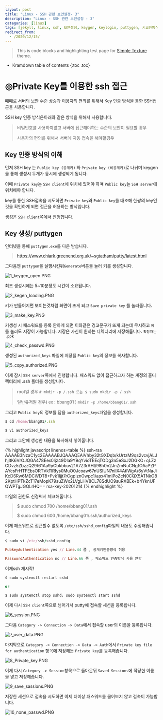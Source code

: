 ```yaml
---
layout: post
title: "Linux - SSH 관련 보안설정- 3"
description: "Linux - SSH 관련 보안설정 - 3"
categories: [linux]
tags: [jekyll, linux, ssh, 보안설정, keygen, keylogin, puttygen, 키교환방식 ]
redirect_from:
  - /2020/12/15/
---
```


> This is code blocks and highlighting test page for [Simple Texture][Simple Texture] theme.

* Kramdown table of contents
{:toc .toc}

# ◎Private Key를 이용한 ssh 접근

때때로 서버의 보안 수준 상승과 이용자의 편의를 위해서 Key 인증 방식을 통한 SSH접근을 사용합니다.

SSH key 인증 방식은아래와 같은 방식을 위해서 사용합니다.

>비밀번호를 사용하지않고 서버에 접근해야하는 수준의 보안이 필요할 경우
>
>사용자의 편의를 위해서 서버에 자동 접속을 해야할경우

## Key 인증 방식의 이해

먼저 SSH key 는 `Public key (공개키)` 와 `Private key (비공개키)`로 나뉘며 keygen을 통해 생성시 두개가 동시에 생성되게 됩니다.

이때 `Private key`는 `SSH client`에 위치해 있어야 하며 `Public key`는 `SSH server`에 위치해야 합니다.

key를 통한 SSH접속을 시도하면 `Private key`와 `Public key`를 대조해 한쌍의 key인것을 확인하게 되면 접근을 허용하는 방식입니다.

생성은 `SSH client`쪽에서 진행합니다.

## Key 생성/ puttygen

인터넷을 통해 `puttygen.exe`를 다운 받습니다.

>https://www.chiark.greenend.org.uk/~sgtatham/putty/latest.html

그다음엔 `puttygen`을 실행시킨뒤`Generate`버튼을 눌러 키를 생성합니다.

<img src="/assets/images/sshkey/1_keygen_open.PNG" alt="1_keygen_open.PNG" />

최초 생성시에는 5~10분정도 시간이 소요됩니다.

<img src="/assets/images/sshkey/2_kegen_loading.PNG" alt="2_kegen_loading.PNG" />

키가 만들어지면 보이는것처럼 화면이 뜨게 되고 `Save private key` 를 눌러줍니다.

<img src="/assets/images/sshkey/3_make_key.PNG" alt="3_make_key.PNG" />

키생성 시 패스워드를 등록 안하게 되면 이와같은 경고문구가 뜨게 되는데 무시하고 `예`를 눌러도 저장이 가능합니다.
저장은 자신이 원하는 디렉터리에 저장해둡니다. `확장자는 .ppk`

<img src="/assets/images/sshkey/4_check_passwd.PNG" alt="4_check_passwd.PNG" />

생성된 `authorized_keys` 파일에 저장될 `Public key`의 정보를 복사합니다.

<img src="/assets/images/sshkey/5_copy_authorized.PNG" alt="5_copy_authorized.PNG" />

이제 잠시 `SSH server`쪽에서 진행합니다. 패스워드 없이 접근하고자 하는 계정의 홈디렉터리에 .ssh 폴더를 생성합니다.

> root일 경우 `# mkdir -p /.ssh 또는 $ sudo mkdir -p /.ssh`
>
> 일반유저일 경우( ex : bbang01 ) `mkdir -p /home/bbang01/.ssh`

그리고 `Public key`의 정보를 담을 `authorized_keys`파일을 생성합니다.

~~~~~~~~~~ ruby
$ cd /home/bbang01/.ssh

$ vi authorized_keys
~~~~~~~~~~

그리고 그안에 생성한 내용을 복사해서 넣어줍니다.

{% highlight javascript linenos=table %}
ssh-rsa AAAAB3NzaC1yc2EAAAABJQAAAQEAlVhby32tGXDqb/kUrtzM9qs2vcvjALJhjltK6VrOJQGA478Eex0Ijz49DIa9Y9qYvioTEEqTODg3n5eSxJ2DGKO+qLZzCDvz5ZbzzQ29t61Aa9pCbkbbus21A7Z3rAHl/98h0n2JnZmNuCNgfOAaPZPAYcsFrHTFEbsORTVkTlRIys0MuO0Jcoaw67nUSIUN7nilX4AtlWgA/6yVtNaJiKcD6Rw6MDCWDT8+Fvk1ljjt7rCgpiznOwpc1/apx41mIPoZcN0CQX5ATNkO82KptHPTkZcT17eMopK79suZWx2LVgLHV8CL78SdUO9suRXBEk+b4YknUFQWPTgJGQLrHQ== rsa-key-20201214
{% endhighlight %}

파일의 권한도 신경써서 체크해줍니다.

>$ sudo chmod 700 /home/bbang01/.ssh
>
>$ sudo chmod 600 /home/bbang01/.ssh/authorized_keys

이제 패스워드로 접근할수 없도록 `/etc/ssh/sshd_config`파일의 내용도 수정해줍니다.

~~~~~~~~~~~~~~~ ruby
$ sudo vi /etc/ssh/sshd_config

PubkeyAuthentication yes // Line.44 쯤 , 공개키인증방식 허용

PasswordAuthentication no // Line.66 쯤 , 패스워드 인증방식 사용 안함

~~~~~~~~~~~~~~~

이제ssh 재시작!

~~~ ruby
$ sudo systemctl restart sshd

or

$ sudo systemctl stop sshd; sudo systemctl start sshd
~~~


이제 다시 `SSH client`쪽으로 넘어가서 putty에 접속할 세션을 등록합니다.

<img src="/assets/images/sshkey/6_session.PNG" alt="6_session.PNG" />

그다음 `Category -> Connection -> Data`에서 접속할 user의 이름을 등록합니다.

<img src="/assets/images/sshkey/7_user_data.PNG" alt="7_user_data.PNG" />

마지막으로 `Category -> Connection -> Data -> Auth`에서 `Private key file for authentication` 항목에 저장해둔 `Private key`를 등록해줍니다.

<img src="/assets/images/sshkey/8_Private_key.PNG" alt="8_Private_key.PNG" />

이제 다시 `Category -> Session`항목으로 돌아온뒤 `Saved Sessions`에 적당한 이름을 넣고 저장해줍니다.

<img src="/assets/images/sshkey/9_save_sassions.PNG" alt="9_save_sassions.PNG" />

저장한 세션으로 접속을 시도하면 이제 더이상 패스워드를 물어보지 않고 접속이 가능합니다.

<img src="/assets/images/sshkey/10_none_passwd.PNG" alt="10_none_passwd.PNG" />


<!--This is [a link](https://yizeng.me) to my homepage.-->
<!--A [link](https://yizeng.me/blog "Yi Zeng's Blog") can also have a title.-->

<!--***전체 굵고 기울여서***.-->

<!--**굴게 _여기만기울여서_ 쓰기**.-->

<!--*전체 _기울임_ 굵지않게*.-->

<!--**굵게 __기울임 없이 언더바 표현은 두번__ 굵게**-->

<!--footnote[^1] / 맨 밑에 [^1]: This is a footnote 로 내용삽입-->

<!--<kbd>keyboard text</kbd>-->

<!-- `코드`-->

<!--<ins>밑줄</ins>-->

<!--_기울임_-->

<!--<strike>취소선</strike>-->


[kramdown]: https://kramdown.gettalong.org/
[Simple Texture]: https://github.com/yizeng/jekyll-theme-simple-texture
